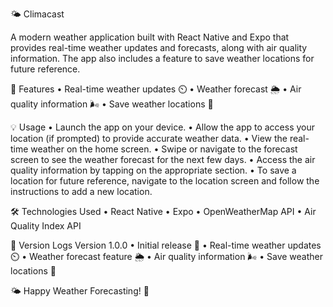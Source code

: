 🌤️ Climacast

A modern weather application built with React Native and Expo that provides real-time weather updates and forecasts, along with air quality information. The app also includes a feature to save weather locations for future reference.

📱 Features
• Real-time weather updates ⏲️
• Weather forecast 🌦️
• Air quality information 🌬️
• Save weather locations 📍

💡 Usage
• Launch the app on your device.
• Allow the app to access your location (if prompted) to provide accurate weather data.
• View the real-time weather on the home screen.
• Swipe or navigate to the forecast screen to see the weather forecast for the next few days.
• Access the air quality information by tapping on the appropriate section.
• To save a location for future reference, navigate to the location screen and follow the instructions to add a new location.

🛠️ Technologies Used
• React Native
• Expo
• OpenWeatherMap API
• Air Quality Index API

📜 Version Logs
Version 1.0.0
• Initial release 🚀
• Real-time weather updates ⏲️
• Weather forecast feature 🌦️
• Air quality information 🌬️
• Save weather locations 📍

🌤️ Happy Weather Forecasting! 🌈
